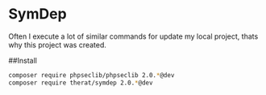 # SymDep

Often I execute a lot of  similar commands for update my local project, thats why this project was created.

##Install

```bash
composer require phpseclib/phpseclib 2.0.*@dev
composer require therat/symdep 2.0.*@dev
```
